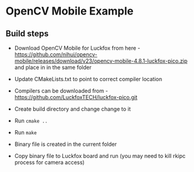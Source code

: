 # OpenCV Mobile Example

## Build steps
- Download OpenCV Mobile for Luckfox from here - https://github.com/nihui/opencv-mobile/releases/download/v23/opencv-mobile-4.8.1-luckfox-pico.zip and place in in the same folder

- Update CMakeLists.txt to point to correct compiler location

- Compilers can be downloaded from - https://github.com/LuckfoxTECH/luckfox-pico.git
- Create build directory and change change to it
- Run `cmake ..`
- Run `make`
- Binary file is created in the current folder
- Copy binary file to Luckfox board and run (you may need to kill rkipc process for camera access)
